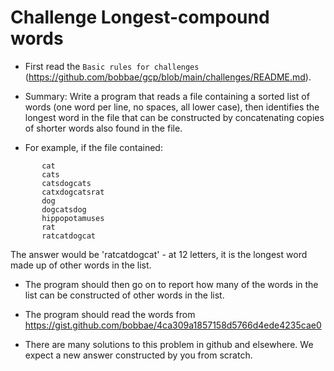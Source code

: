 # Challenge  Longest-compound words

* First read the `Basic rules for challenges` (https://github.com/bobbae/gcp/blob/main/challenges/README.md). 

* Summary: Write a program that reads a file containing a sorted list of words (one word per line, no spaces, all lower case), 
then identifies the longest word in the file that can be constructed by concatenating copies of shorter words also found in the file.

* For example, if the file contained:

```
       cat
       cats
       catsdogcats
       catxdogcatsrat
       dog
       dogcatsdog
       hippopotamuses
       rat
       ratcatdogcat
```

The answer would be 'ratcatdogcat' - at 12 letters, it is the longest word made up of other words in the list. 

* The program should then go on to report how many of the words in the list can be constructed of other words in the list.

* The program should read the words from https://gist.github.com/bobbae/4ca309a1857158d5766d4ede4235cae0 

* There are many solutions to this problem in github and elsewhere. We expect a new answer constructed by you from scratch.
